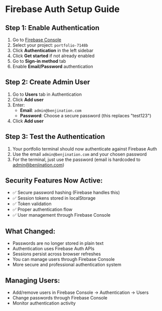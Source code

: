 # Firebase Auth Setup Guide

## Step 1: Enable Authentication
1. Go to [Firebase Console](https://console.firebase.google.com/)
2. Select your project: `portfolio-7148b`
3. Click **Authentication** in the left sidebar
4. Click **Get started** if not already enabled
5. Go to **Sign-in method** tab
6. Enable **Email/Password** authentication

## Step 2: Create Admin User
1. Go to **Users** tab in Authentication
2. Click **Add user**
3. Enter:
   - **Email**: `admin@benjination.com`
   - **Password**: Choose a secure password (this replaces "test123")
4. Click **Add user**

## Step 3: Test the Authentication
1. Your portfolio terminal should now authenticate against Firebase Auth
2. Use the email `admin@benjination.com` and your chosen password
3. For the terminal, just use the password (email is hardcoded to admin@benjination.com)

## Security Features Now Active:
- ✅ Secure password hashing (Firebase handles this)
- ✅ Session tokens stored in localStorage
- ✅ Token validation
- ✅ Proper authentication flow
- ✅ User management through Firebase Console

## What Changed:
- Passwords are no longer stored in plain text
- Authentication uses Firebase Auth APIs
- Sessions persist across browser refreshes
- You can manage users through Firebase Console
- More secure and professional authentication system

## Managing Users:
- Add/remove users in Firebase Console → Authentication → Users
- Change passwords through Firebase Console
- Monitor authentication activity
